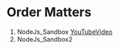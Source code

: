 # Order Matters

1. NodeJs_Sandbox [YouTubeVideo](https://www.youtube.com/watch?v=fBNz5xF-Kx4&t=3832s)
2. NodeJs_Sandbox2

